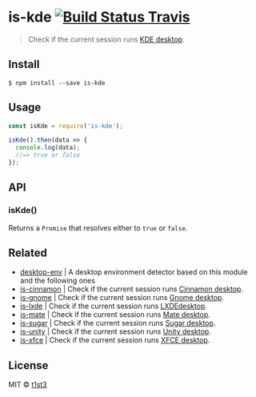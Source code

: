 # is-kde [![Build Status Travis](https://travis-ci.org/t1st3/is-kde.svg?branch=master)](https://travis-ci.org/t1st3/is-kde)

> Check if the current session runs [KDE desktop](https://www.kde.org/).


## Install

```
$ npm install --save is-kde
```


## Usage

```js
const isKde = require('is-kde');

isKde().then(data => {
  console.log(data);
  //=> true or false
});
```


## API

### isKde()

Returns a `Promise` that resolves either to `true` or `false`.


## Related

* [desktop-env](https://github.com/t1st3/desktop-env) | A desktop environment detector based on this module and the following ones
* [is-cinnamon](https://github.com/t1st3/is-cinnamon) | Check if the current session runs [Cinnamon desktop](https://github.com/linuxmint/Cinnamon).
* [is-gnome](https://github.com/t1st3/is-gnome) | Check if the current session runs [Gnome desktop](https://www.gnome.org/).
* [is-lxde](https://github.com/t1st3/is-lxde) | Check if the current session runs [LXDEdesktop](http://lxde.org/).
* [is-mate](https://github.com/t1st3/is-mate) | Check if the current session runs [Mate desktop](http://mate-desktop.com/).
* [is-sugar](https://github.com/t1st3/is-sugar) | Check if the current session runs [Sugar desktop](https://www.sugarlabs.org/).
* [is-unity](https://github.com/t1st3/is-unity) | Check if the current session runs [Unity desktop](https://unity.ubuntu.com/).
* [is-xfce](https://github.com/t1st3/is-xfce) | Check if the current session runs [XFCE desktop](https://www.xfce.org/).


## License

MIT © [t1st3](https://t1st3.com)
